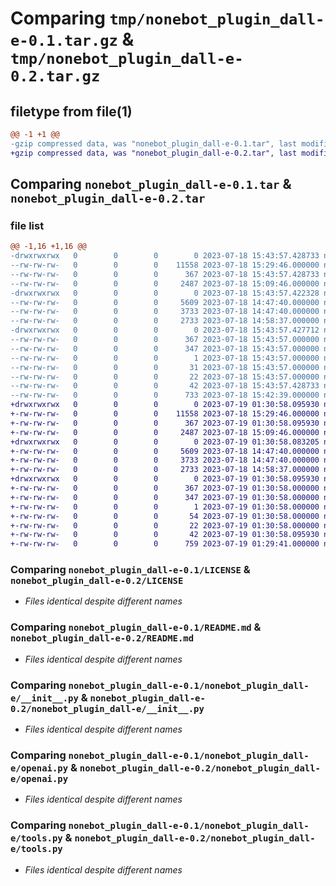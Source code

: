 # Comparing `tmp/nonebot_plugin_dall-e-0.1.tar.gz` & `tmp/nonebot_plugin_dall-e-0.2.tar.gz`

## filetype from file(1)

```diff
@@ -1 +1 @@
-gzip compressed data, was "nonebot_plugin_dall-e-0.1.tar", last modified: Tue Jul 18 15:43:57 2023, max compression
+gzip compressed data, was "nonebot_plugin_dall-e-0.2.tar", last modified: Wed Jul 19 01:30:58 2023, max compression
```

## Comparing `nonebot_plugin_dall-e-0.1.tar` & `nonebot_plugin_dall-e-0.2.tar`

### file list

```diff
@@ -1,16 +1,16 @@
-drwxrwxrwx   0        0        0        0 2023-07-18 15:43:57.428733 nonebot_plugin_dall-e-0.1/
--rw-rw-rw-   0        0        0    11558 2023-07-18 15:29:46.000000 nonebot_plugin_dall-e-0.1/LICENSE
--rw-rw-rw-   0        0        0      367 2023-07-18 15:43:57.428733 nonebot_plugin_dall-e-0.1/PKG-INFO
--rw-rw-rw-   0        0        0     2487 2023-07-18 15:09:46.000000 nonebot_plugin_dall-e-0.1/README.md
-drwxrwxrwx   0        0        0        0 2023-07-18 15:43:57.422328 nonebot_plugin_dall-e-0.1/nonebot_plugin_dall-e/
--rw-rw-rw-   0        0        0     5609 2023-07-18 14:47:40.000000 nonebot_plugin_dall-e-0.1/nonebot_plugin_dall-e/__init__.py
--rw-rw-rw-   0        0        0     3733 2023-07-18 14:47:40.000000 nonebot_plugin_dall-e-0.1/nonebot_plugin_dall-e/openai.py
--rw-rw-rw-   0        0        0     2733 2023-07-18 14:58:37.000000 nonebot_plugin_dall-e-0.1/nonebot_plugin_dall-e/tools.py
-drwxrwxrwx   0        0        0        0 2023-07-18 15:43:57.427712 nonebot_plugin_dall-e-0.1/nonebot_plugin_dall_e.egg-info/
--rw-rw-rw-   0        0        0      367 2023-07-18 15:43:57.000000 nonebot_plugin_dall-e-0.1/nonebot_plugin_dall_e.egg-info/PKG-INFO
--rw-rw-rw-   0        0        0      347 2023-07-18 15:43:57.000000 nonebot_plugin_dall-e-0.1/nonebot_plugin_dall_e.egg-info/SOURCES.txt
--rw-rw-rw-   0        0        0        1 2023-07-18 15:43:57.000000 nonebot_plugin_dall-e-0.1/nonebot_plugin_dall_e.egg-info/dependency_links.txt
--rw-rw-rw-   0        0        0       31 2023-07-18 15:43:57.000000 nonebot_plugin_dall-e-0.1/nonebot_plugin_dall_e.egg-info/requires.txt
--rw-rw-rw-   0        0        0       22 2023-07-18 15:43:57.000000 nonebot_plugin_dall-e-0.1/nonebot_plugin_dall_e.egg-info/top_level.txt
--rw-rw-rw-   0        0        0       42 2023-07-18 15:43:57.428733 nonebot_plugin_dall-e-0.1/setup.cfg
--rw-rw-rw-   0        0        0      733 2023-07-18 15:42:39.000000 nonebot_plugin_dall-e-0.1/setup.py
+drwxrwxrwx   0        0        0        0 2023-07-19 01:30:58.095930 nonebot_plugin_dall-e-0.2/
+-rw-rw-rw-   0        0        0    11558 2023-07-18 15:29:46.000000 nonebot_plugin_dall-e-0.2/LICENSE
+-rw-rw-rw-   0        0        0      367 2023-07-19 01:30:58.095930 nonebot_plugin_dall-e-0.2/PKG-INFO
+-rw-rw-rw-   0        0        0     2487 2023-07-18 15:09:46.000000 nonebot_plugin_dall-e-0.2/README.md
+drwxrwxrwx   0        0        0        0 2023-07-19 01:30:58.083205 nonebot_plugin_dall-e-0.2/nonebot_plugin_dall-e/
+-rw-rw-rw-   0        0        0     5609 2023-07-18 14:47:40.000000 nonebot_plugin_dall-e-0.2/nonebot_plugin_dall-e/__init__.py
+-rw-rw-rw-   0        0        0     3733 2023-07-18 14:47:40.000000 nonebot_plugin_dall-e-0.2/nonebot_plugin_dall-e/openai.py
+-rw-rw-rw-   0        0        0     2733 2023-07-18 14:58:37.000000 nonebot_plugin_dall-e-0.2/nonebot_plugin_dall-e/tools.py
+drwxrwxrwx   0        0        0        0 2023-07-19 01:30:58.095930 nonebot_plugin_dall-e-0.2/nonebot_plugin_dall_e.egg-info/
+-rw-rw-rw-   0        0        0      367 2023-07-19 01:30:58.000000 nonebot_plugin_dall-e-0.2/nonebot_plugin_dall_e.egg-info/PKG-INFO
+-rw-rw-rw-   0        0        0      347 2023-07-19 01:30:58.000000 nonebot_plugin_dall-e-0.2/nonebot_plugin_dall_e.egg-info/SOURCES.txt
+-rw-rw-rw-   0        0        0        1 2023-07-19 01:30:58.000000 nonebot_plugin_dall-e-0.2/nonebot_plugin_dall_e.egg-info/dependency_links.txt
+-rw-rw-rw-   0        0        0       54 2023-07-19 01:30:58.000000 nonebot_plugin_dall-e-0.2/nonebot_plugin_dall_e.egg-info/requires.txt
+-rw-rw-rw-   0        0        0       22 2023-07-19 01:30:58.000000 nonebot_plugin_dall-e-0.2/nonebot_plugin_dall_e.egg-info/top_level.txt
+-rw-rw-rw-   0        0        0       42 2023-07-19 01:30:58.095930 nonebot_plugin_dall-e-0.2/setup.cfg
+-rw-rw-rw-   0        0        0      759 2023-07-19 01:29:41.000000 nonebot_plugin_dall-e-0.2/setup.py
```

### Comparing `nonebot_plugin_dall-e-0.1/LICENSE` & `nonebot_plugin_dall-e-0.2/LICENSE`

 * *Files identical despite different names*

### Comparing `nonebot_plugin_dall-e-0.1/README.md` & `nonebot_plugin_dall-e-0.2/README.md`

 * *Files identical despite different names*

### Comparing `nonebot_plugin_dall-e-0.1/nonebot_plugin_dall-e/__init__.py` & `nonebot_plugin_dall-e-0.2/nonebot_plugin_dall-e/__init__.py`

 * *Files identical despite different names*

### Comparing `nonebot_plugin_dall-e-0.1/nonebot_plugin_dall-e/openai.py` & `nonebot_plugin_dall-e-0.2/nonebot_plugin_dall-e/openai.py`

 * *Files identical despite different names*

### Comparing `nonebot_plugin_dall-e-0.1/nonebot_plugin_dall-e/tools.py` & `nonebot_plugin_dall-e-0.2/nonebot_plugin_dall-e/tools.py`

 * *Files identical despite different names*

